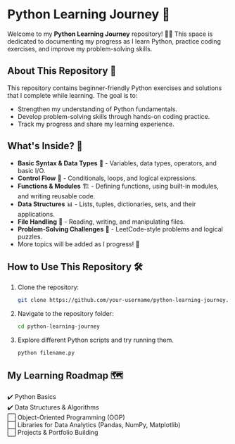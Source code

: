 # Python Learning Journey 🚀

Welcome to my **Python Learning Journey** repository! 🐍✨ This space is dedicated to documenting my progress as I learn Python, practice coding exercises, and improve my problem-solving skills.

## About This Repository 📖
This repository contains beginner-friendly Python exercises and solutions that I complete while learning. The goal is to:
- Strengthen my understanding of Python fundamentals.
- Develop problem-solving skills through hands-on coding practice.
- Track my progress and share my learning experience.

## What's Inside? 📂
- **Basic Syntax & Data Types** 📝 - Variables, data types, operators, and basic I/O.
- **Control Flow** 🔄 - Conditionals, loops, and logical expressions.
- **Functions & Modules** 🏗️ - Defining functions, using built-in modules, and writing reusable code.
- **Data Structures** 📊 - Lists, tuples, dictionaries, sets, and their applications.
- **File Handling** 📁 - Reading, writing, and manipulating files.
- **Problem-Solving Challenges** 🧩 - LeetCode-style problems and logical puzzles.
- More topics will be added as I progress! 🚀

## How to Use This Repository 🛠️
1. Clone the repository:
   ```sh
   git clone https://github.com/your-username/python-learning-journey.git
   ```
2. Navigate to the repository folder:
   ```sh
   cd python-learning-journey
   ```
3. Explore different Python scripts and try running them.
   ```sh
   python filename.py
   ```

## My Learning Roadmap 🗺️
✔️ Python Basics  
✔️ Data Structures & Algorithms  
⬜ Object-Oriented Programming (OOP)  
⬜ Libraries for Data Analytics (Pandas, NumPy, Matplotlib)  
⬜ Projects & Portfolio Building  


